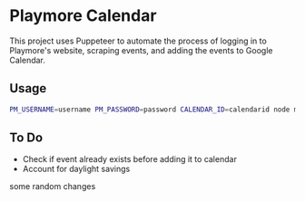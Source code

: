 # Playmore Calendar

This project uses Puppeteer to automate the process of logging in to Playmore's website, scraping events, and adding the events to Google Calendar.

## Usage

```sh
PM_USERNAME=username PM_PASSWORD=password CALENDAR_ID=calendarid node main.js
```

## To Do

- Check if event already exists before adding it to calendar
- Account for daylight savings

some random changes
